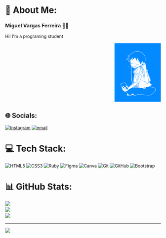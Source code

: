 # 💫 About Me:
### Miguel Vargas Ferreira 🌱✨
Hi! I'm a programing student
<p align="right">  
  <img src="tumblr_b2081c011105dc912842c42ae71e1eff_1f165362_250.gif" alt="GIF exemplo" width="150"/> 
</p>



## 🌐 Socials:
[![Instagram](https://img.shields.io/badge/Instagram-%23E4405F.svg?logo=Instagram&logoColor=white)](https://instagram.com/mig_vargas) [![email](https://img.shields.io/badge/Email-D14836?logo=gmail&logoColor=white)](mailto:miguelvargasferreira39@gmail.com) 

# 💻 Tech Stack:
![HTML5](https://img.shields.io/badge/html5-%23E34F26.svg?style=for-the-badge&logo=html5&logoColor=white) ![CSS3](https://img.shields.io/badge/css3-%231572B6.svg?style=for-the-badge&logo=css3&logoColor=white) ![Ruby](https://img.shields.io/badge/ruby-%23CC342D.svg?style=for-the-badge&logo=ruby&logoColor=white) ![Figma](https://img.shields.io/badge/figma-%23F24E1E.svg?style=for-the-badge&logo=figma&logoColor=white) ![Canva](https://img.shields.io/badge/Canva-%2300C4CC.svg?style=for-the-badge&logo=Canva&logoColor=white) ![Git](https://img.shields.io/badge/git-%23F05033.svg?style=for-the-badge&logo=git&logoColor=white) ![GitHub](https://img.shields.io/badge/github-%23121011.svg?style=for-the-badge&logo=github&logoColor=white) ![Bootstrap](https://img.shields.io/badge/bootstrap-%238511FA.svg?style=for-the-badge&logo=bootstrap&logoColor=white)
# 📊 GitHub Stats:
![](https://github-readme-stats.vercel.app/api?username=MikvDev&theme=dark&hide_border=false&include_all_commits=false&count_private=false)<br/>
![](https://nirzak-streak-stats.vercel.app/?user=MikvDev&theme=dark&hide_border=false)<br/>
![](https://github-readme-stats.vercel.app/api/top-langs/?username=MikvDev&theme=dark&hide_border=false&include_all_commits=false&count_private=false&layout=compact)

---
[![](https://visitcount.itsvg.in/api?id=MikvDev&icon=0&color=0)](https://visitcount.itsvg.in)

<!-- Proudly created with GPRM ( https://gprm.itsvg.in ) -->
